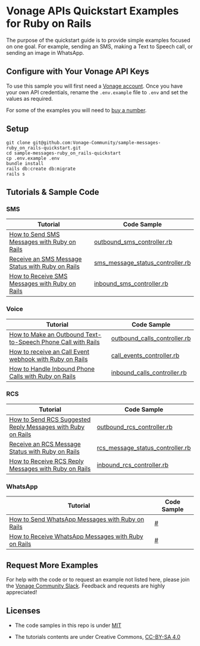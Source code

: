# Vonage APIs Quickstart Examples for Ruby on Rails

The purpose of the quickstart guide is to provide simple examples focused on one goal. For example, sending an SMS, making a Text to Speech call, or sending an image in WhatsApp.

## Configure with Your Vonage API Keys

To use this sample you will first need a [Vonage account](https://dashboard.nexmo.com/sign-up). Once you have your own API credentials, rename the `.env.example` file to `.env` and set the values as required.

For some of the examples you will need to [buy a number](https://dashboard.nexmo.com/buy-numbers).

## Setup

```
git clone git@github.com:Vonage-Community/sample-messages-ruby_on_rails-quickstart.git
cd sample-messages-ruby_on_rails-quickstart
cp .env.example .env
bundle install
rails db:create db:migrate
rails s
```

## Tutorials & Sample Code

### SMS

Tutorial                                                                                                                                                        | Code Sample
--------------------------------------------------------------------------------------------------------------------------------------------------------------- | ------------------------------------------------------------------------------------------
[How to Send SMS Messages with Ruby on Rails](https://developer.vonage.com/en/blog/send-sms-ruby-on-rails-dr)                            | [outbound_sms_controller.rb](app/controllers/outbound_sms_controller.rb)
[Receive an SMS Message Status with Ruby on Rails](#) | [sms_message_status_controller.rb](app/controllers/sms_message_status_controller.rb)
[How to Receive SMS Messages with Ruby on Rails](https://developer.vonage.com/en/blog/receive-sms-messages-ruby-on-rails-dr)                      | [inbound_sms_controller.rb](app/controllers/inbound_sms_controller.rb)

### Voice

Tutorial                                                                                                                                                           | Code Sample
------------------------------------------------------------------------------------------------------------------------------------------------------------------ | ----------------------------------------------------------------------------
[How to Make an Outbound Text-to-Speech Phone Call with Rails](#)   | [outbound_calls_controller.rb](app/controllers/outbound_calls_controller.rb)
[How to receive an Call Event webhook with Ruby on Rails](#) | [call_events_controller.rb](app/controllers/call_events_controller.rb)
[How to Handle Inbound Phone Calls with Ruby on Rails](#)         | [inbound_calls_controller.rb](app/controllers/inbound_calls_controller.rb)

### RCS

Tutorial                                                                                                                                                        | Code Sample
--------------------------------------------------------------------------------------------------------------------------------------------------------------- | ------------------------------------------------------------------------------------------
[How to Send RCS Suggested Reply Messages with Ruby on Rails](#)                            | [outbound_rcs_controller.rb](app/controllers/outbound_rcs_controller.rb)
[Receive an RCS Message Status with Ruby on Rails](#) | [rcs_message_status_controller.rb](app/controllers/rcs_message_status_controller.rb)
[How to Receive RCS Reply Messages with Ruby on Rails](#)                            | [inbound_rcs_controller.rb](app/controllers/inbound_rcs_controller.rb)

### WhatsApp

Tutorial                                                                                                                                                        | Code Sample
--------------------------------------------------------------------------------------------------------------------------------------------------------------- | ------------------------------------------------------------------------------------------
[How to Send WhatsApp Messages with Ruby on Rails](#)                            | [#](#)
[How to Receive WhatsApp Messages with Ruby on Rails](#)                            | [#](#)

## Request More Examples

For help with the code or to request an example not listed here, please join the [Vonage Community Slack](https://developer.vonage.com/en/community/slack). Feedback and requests are highly appreciated!

## Licenses

- The code samples in this repo is under [MIT](LICENSE)

- The tutorials contents are under Creative Commons, [CC-BY-SA 4.0](https://creativecommons.org/licenses/by-sa/4.0/legalcode)

  ​
